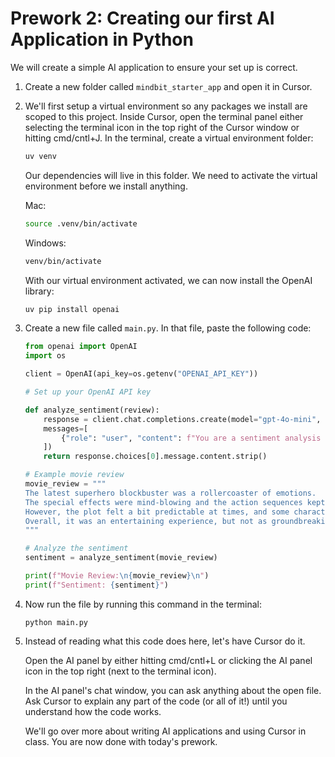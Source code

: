 # Prework 2: Creating our first AI Application in Python

We will create a simple AI application to ensure your set up is correct.

1. Create a new folder called `mindbit_starter_app` and open it in Cursor.
2. We'll first setup a virtual environment so any packages we install are scoped to this project. Inside Cursor, open the terminal panel either selecting the terminal icon in the top right of the Cursor window or hitting cmd/cntl+J. 
    In the terminal, create a virtual environment folder:
    ```bash
    uv venv
    ```
    Our dependencies will live in this folder. We need to activate the virtual environment before we install anything.

    Mac:
    ```bash
    source .venv/bin/activate
    ```

    Windows:
    ```bash
    venv/bin/activate
    ```

    With our virtual environment activated, we can now install the OpenAI library:
    ```bash
    uv pip install openai
    ```

3. Create a new file called `main.py`. In that file, paste the following code:

    ```python
    from openai import OpenAI
    import os

    client = OpenAI(api_key=os.getenv("OPENAI_API_KEY"))

    # Set up your OpenAI API key

    def analyze_sentiment(review):
        response = client.chat.completions.create(model="gpt-4o-mini",
        messages=[
            {"role": "user", "content": f"You are a sentiment analysis expert. Analyze the sentiment of the following movie review and respond with either 'Positive', 'Negative', or 'Neutral'. {review}"}
        ])
        return response.choices[0].message.content.strip()

    # Example movie review
    movie_review = """
    The latest superhero blockbuster was a rollercoaster of emotions. 
    The special effects were mind-blowing and the action sequences kept me on the edge of my seat. 
    However, the plot felt a bit predictable at times, and some character development was lacking. 
    Overall, it was an entertaining experience, but not as groundbreaking as I had hoped.
    """

    # Analyze the sentiment
    sentiment = analyze_sentiment(movie_review)

    print(f"Movie Review:\n{movie_review}\n")
    print(f"Sentiment: {sentiment}")
    ```

4. Now run the file by running this command in the terminal:

    ```
    python main.py
    ```

5. Instead of reading what this code does here, let's have Cursor do it.

    Open the AI panel by either hitting cmd/cntl+L or clicking the AI panel icon in the top right (next to the terminal icon).

    In the AI panel's chat window, you can ask anything about the open file. Ask Cursor to explain any part of the code (or all of it!) until you understand how the code works.

    We'll go over more about writing AI applications and using Cursor in class. You are now done with today's prework.
